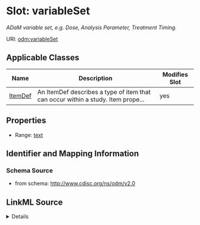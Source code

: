 # Slot: variableSet


_ADaM variable set, e.g. Dose, Analysis Parameter, Treatment Timing._



URI: [odm:variableSet](http://www.cdisc.org/ns/odm/v2.0/variableSet)



<!-- no inheritance hierarchy -->




## Applicable Classes

| Name | Description | Modifies Slot |
| --- | --- | --- |
[ItemDef](ItemDef.md) | An ItemDef describes a type of item that can occur within a study. Item prope... |  yes  |







## Properties

* Range: [text](text.md)





## Identifier and Mapping Information







### Schema Source


* from schema: http://www.cdisc.org/ns/odm/v2.0




## LinkML Source

<details>
```yaml
name: variableSet
description: ADaM variable set, e.g. Dose, Analysis Parameter, Treatment Timing.
from_schema: http://www.cdisc.org/ns/odm/v2.0
rank: 1000
alias: variableSet
domain_of:
- ItemDef
range: text

```
</details>